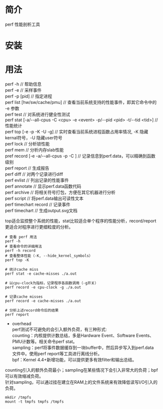 # 简介  
perf 性能剖析工具

# 安装  


# 用法   
perf -h                                         // 帮助信息  
perf -e                                         // 采样事件  
perf -p \[pid]                                   // 指定进程  
perf list \[hw/sw/cache/pmu]                     // 查看当前系统支持的性能事件，即其它命令中的 -e 参数  
perf test                                       // 对系统进行健全性测试  
perf stat \[-a/--all-cpus -C \<cpu> -e \<event> -p/--pid \<pid> -t/--tid \<tid>]     // 性能统计  
perf top \[-e <event> -p <pid> -K -U -g]         // 实时查看当前系统进程函数占用率情况, -K 隐藏kernal符号，-U 隐藏user符号  
perf lock                                       // 分析锁性能  
perf mem                                        // 分析内存slab性能  
pref record \[-e <event> -a/--all-cpus -p <pid> -C <cpu>]    // 记录信息到perf.data，可以精确到函数级别  
perf report                                     // 生成报告  
perf diff                                       // 对两个记录进行diff  
perf evlist                                     // 列出记录的性能事件  
perf annotate                                   // 显示perf.data函数代码  
perf archive                                    // 将相关符号打包，方便在其它机器进行分析  
perf script                                     // 将perf.data输出可读性文本  
perf timechart record                           // 记录事件  
perf timechart                                  // 生成output.svg文档  
    
top适合监控整个系统的性能，stat比较适合单个程序的性能分析，record/report更适合对程序进行更细粒度的分析。  
```shell
# 查看 perf 用法
perf -h
# 查看命令的详细用法  
perf -h record
# 查看整体性能（-K, --hide_kernel_symbols）
perf top -K

# 统计cache miss
perf stat -e cache-misses ./a.out

# 以cpu-clock为指标，记录程序各函数调用（-g开关）
perf record -e cpu-clock -g ./a.out

# 记录cache misses
perf record -e cache-misses ./a.out

# 分析上述record命令后的结果
perf report
```

* overhead  
perf测试不可避免的会引入额外负荷，有三种形式:  
counting：内核提供计数总结，多是Hardware Event、Software Events、PMU计数等。相关命令perf stat。  
sampling：perf将事件数据缓存到一块buffer中，然后异步写入到perf.data文件中。使用perf report等工具进行离线分析。  
bpf：Kernel 4.4+新增功能，可以提供更多有效filter和输出总结。  

counting引入的额外负荷最小；sampling在某些情况下会引入非常大的负荷；bpf可以有效缩减负荷。  
针对sampling，可以通过挂在建立在RAM上的文件系统来有效降低读写I/O引入的负荷。  
```shell
mkdir /tmpfs
mount -t tmpfs tmpfs /tmpfs
```
